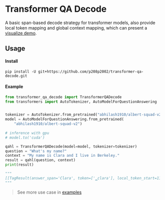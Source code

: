 # Transformer QA Decode
A basic span-based decode strategy for transformer models, also provide local token mapping and global context mapping, which can present a [visualize demo](https://github.com/p208p2002/react-transformer-qa-decode-visualize).

## Usage
#### Install
```
pip install -U git+https://github.com/p208p2002/transformer-qa-decode.git
```
#### Example
```python
from transformer_qa_decode import TransformerQADecode
from transformers import AutoTokenizer, AutoModelForQuestionAnswering


tokenizer = AutoTokenizer.from_pretrained("abhilash1910/albert-squad-v2")
model = AutoModelForQuestionAnswering.from_pretrained(
    "abhilash1910/albert-squad-v2")
    
# inference with gpu
# model.to('cuda')

qahl = TransformerQADecode(model=model, tokenizer=tokenizer)
question = "What's my name?"
context = "My name is Clara and I live in Berkeley."
result = qahl(question, context)
print(result)

"""
[[TagResult(answer_span='Clara', token=['▁clara'], local_token_start=11, local_token_end=11, global_context_start=11, global_context_end=16, start_logit=7.937160968780518, end_logit=7.778375625610352)...
"""
```
> See more use case in [examples](examples)
